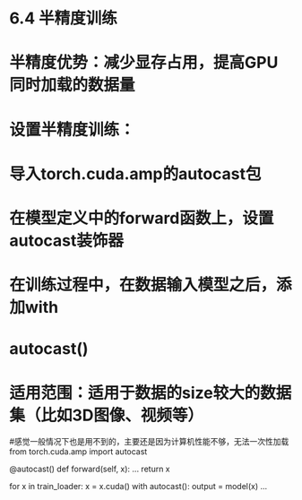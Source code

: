 # 6.4 半精度训练

# 半精度优势：减少显存占用，提高GPU同时加载的数据量
#
# 设置半精度训练：
# 导入torch.cuda.amp的autocast包
# 在模型定义中的forward函数上，设置autocast装饰器
# 在训练过程中，在数据输入模型之后，添加with
# autocast()
#
# 适用范围：适用于数据的size较大的数据集（比如3D图像、视频等）

#感觉一般情况下也是用不到的，主要还是因为计算机性能不够，无法一次性加载
from torch.cuda.amp import autocast

@autocast()
def forward(self, x):
...
return x

for x in train_loader:
x = x.cuda()
with autocast():
output = model(x)
...
